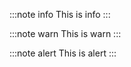 <!--
title: 日本語のタイトル
tags:  Typescript,Qiita,VSCode
-->
:::note info
This is info
:::

:::note warn
This is warn
:::

:::note alert
This is alert
:::